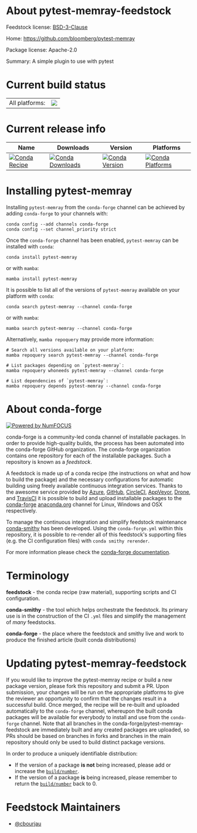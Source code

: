 About pytest-memray-feedstock
=============================

Feedstock license: [BSD-3-Clause](https://github.com/conda-forge/pytest-memray-feedstock/blob/main/LICENSE.txt)

Home: https://github.com/bloomberg/pytest-memray

Package license: Apache-2.0

Summary: A simple plugin to use with pytest

Current build status
====================


<table><tr><td>All platforms:</td>
    <td>
      <a href="https://dev.azure.com/conda-forge/feedstock-builds/_build/latest?definitionId=19273&branchName=main">
        <img src="https://dev.azure.com/conda-forge/feedstock-builds/_apis/build/status/pytest-memray-feedstock?branchName=main">
      </a>
    </td>
  </tr>
</table>

Current release info
====================

| Name | Downloads | Version | Platforms |
| --- | --- | --- | --- |
| [![Conda Recipe](https://img.shields.io/badge/recipe-pytest--memray-green.svg)](https://anaconda.org/conda-forge/pytest-memray) | [![Conda Downloads](https://img.shields.io/conda/dn/conda-forge/pytest-memray.svg)](https://anaconda.org/conda-forge/pytest-memray) | [![Conda Version](https://img.shields.io/conda/vn/conda-forge/pytest-memray.svg)](https://anaconda.org/conda-forge/pytest-memray) | [![Conda Platforms](https://img.shields.io/conda/pn/conda-forge/pytest-memray.svg)](https://anaconda.org/conda-forge/pytest-memray) |

Installing pytest-memray
========================

Installing `pytest-memray` from the `conda-forge` channel can be achieved by adding `conda-forge` to your channels with:

```
conda config --add channels conda-forge
conda config --set channel_priority strict
```

Once the `conda-forge` channel has been enabled, `pytest-memray` can be installed with `conda`:

```
conda install pytest-memray
```

or with `mamba`:

```
mamba install pytest-memray
```

It is possible to list all of the versions of `pytest-memray` available on your platform with `conda`:

```
conda search pytest-memray --channel conda-forge
```

or with `mamba`:

```
mamba search pytest-memray --channel conda-forge
```

Alternatively, `mamba repoquery` may provide more information:

```
# Search all versions available on your platform:
mamba repoquery search pytest-memray --channel conda-forge

# List packages depending on `pytest-memray`:
mamba repoquery whoneeds pytest-memray --channel conda-forge

# List dependencies of `pytest-memray`:
mamba repoquery depends pytest-memray --channel conda-forge
```


About conda-forge
=================

[![Powered by
NumFOCUS](https://img.shields.io/badge/powered%20by-NumFOCUS-orange.svg?style=flat&colorA=E1523D&colorB=007D8A)](https://numfocus.org)

conda-forge is a community-led conda channel of installable packages.
In order to provide high-quality builds, the process has been automated into the
conda-forge GitHub organization. The conda-forge organization contains one repository
for each of the installable packages. Such a repository is known as a *feedstock*.

A feedstock is made up of a conda recipe (the instructions on what and how to build
the package) and the necessary configurations for automatic building using freely
available continuous integration services. Thanks to the awesome service provided by
[Azure](https://azure.microsoft.com/en-us/services/devops/), [GitHub](https://github.com/),
[CircleCI](https://circleci.com/), [AppVeyor](https://www.appveyor.com/),
[Drone](https://cloud.drone.io/welcome), and [TravisCI](https://travis-ci.com/)
it is possible to build and upload installable packages to the
[conda-forge](https://anaconda.org/conda-forge) [anaconda.org](https://anaconda.org/)
channel for Linux, Windows and OSX respectively.

To manage the continuous integration and simplify feedstock maintenance
[conda-smithy](https://github.com/conda-forge/conda-smithy) has been developed.
Using the ``conda-forge.yml`` within this repository, it is possible to re-render all of
this feedstock's supporting files (e.g. the CI configuration files) with ``conda smithy rerender``.

For more information please check the [conda-forge documentation](https://conda-forge.org/docs/).

Terminology
===========

**feedstock** - the conda recipe (raw material), supporting scripts and CI configuration.

**conda-smithy** - the tool which helps orchestrate the feedstock.
                   Its primary use is in the construction of the CI ``.yml`` files
                   and simplify the management of *many* feedstocks.

**conda-forge** - the place where the feedstock and smithy live and work to
                  produce the finished article (built conda distributions)


Updating pytest-memray-feedstock
================================

If you would like to improve the pytest-memray recipe or build a new
package version, please fork this repository and submit a PR. Upon submission,
your changes will be run on the appropriate platforms to give the reviewer an
opportunity to confirm that the changes result in a successful build. Once
merged, the recipe will be re-built and uploaded automatically to the
`conda-forge` channel, whereupon the built conda packages will be available for
everybody to install and use from the `conda-forge` channel.
Note that all branches in the conda-forge/pytest-memray-feedstock are
immediately built and any created packages are uploaded, so PRs should be based
on branches in forks and branches in the main repository should only be used to
build distinct package versions.

In order to produce a uniquely identifiable distribution:
 * If the version of a package **is not** being increased, please add or increase
   the [``build/number``](https://docs.conda.io/projects/conda-build/en/latest/resources/define-metadata.html#build-number-and-string).
 * If the version of a package **is** being increased, please remember to return
   the [``build/number``](https://docs.conda.io/projects/conda-build/en/latest/resources/define-metadata.html#build-number-and-string)
   back to 0.

Feedstock Maintainers
=====================

* [@cbourjau](https://github.com/cbourjau/)

